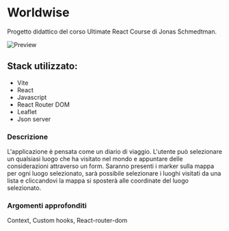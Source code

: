 # Worldwise

Progetto didattico del corso Ultimate React Course di Jonas Schmedtman.

![Preview](https://github.com/LorenzoLoPresti/images/tree/main/worldwise/image1.png)

## Stack utilizzato:

- Vite
- React
- Javascript
- React Router DOM
- Leaflet
- Json server

### Descrizione

L'applicazione è pensata come un diario di viaggio. L'utente può selezionare un qualsiasi luogo che ha visitato nel mondo e appuntare delle considerazioni attraverso un form.
Saranno presenti i marker sulla mappa per ogni luogo selezionato, sarà possibile selezionare i luoghi visitati da una lista e cliccandovi la mappa si sposterà alle coordinate del luogo selezionato.

### Argomenti approfonditi

Context, Custom hooks, React-router-dom
